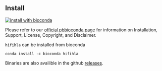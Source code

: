 ## Install <a name="install"></a>

[![install with bioconda](https://img.shields.io/badge/install%20with-bioconda-brightgreen.svg?style=flat)](http://bioconda.github.io/recipes/hifihla/README.html)

Please refer to our [official pbbioconda page](https://github.com/PacificBiosciences/pbbioconda) for information on Installation, Support, License, Copyright, and Disclaimer.

`hifihla` can be installed from bioconda
```
conda install -c bioconda hifihla
```
Binaries are also availible in the github [releases](https://github.com/PacificBiosciences/HiFiHLA/releases/latest).
